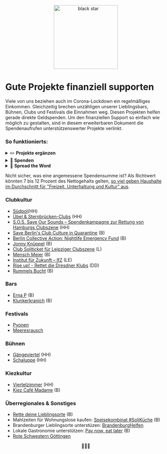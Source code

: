 <p align="center"><a href="http://fvcproductions.com"><img src="https://upload.wikimedia.org/wikipedia/commons/thumb/b/bf/A_Black_Star.png/276px-A_Black_Star.png" title="black star" alt="black star" width="200"></a></p>

# Gute Projekte finanziell supporten

Viele von uns beziehen auch im Corona-Lockdown ein regelmäßiges Einkommen. Gleichzeitig brechen unzähligen unserer Lieblingsbars, Bühnen, Clubs und Festivals die Einnahmen weg. Diesen Projekten helfen gerade direkte Geldspenden. Um den finanziellen Support so einfach wie möglich zu gestalten, sind in diesem erweiterbaren Dokument die Spendenaufrufen unterstützenswerter Projekte verlinkt. 



### So funktionierts:

<details>
           <summary>✏️ <b>Projekte ergänzen</b></summary>
    <p>Wer sollte Deiner Meinung nach unterstützt werden? Erweitere die Liste und verlinke die Spendenaufrufe</p>
         </details>
 <details>
           <summary>🙏  <b>Spenden</b></summary>
    <p>Überlege dir eine einmalige oder monatliche Summe und überweise den Betrag an die Projekte deiner Wahl</p>
         </details>
 <details>
           <summary>📣 <b>Spread the Word</b></summary>
    <p>Teile diese Liste im Freundeskreis</p>
         </details>

Nicht sicher, was eine angemessene Spendensumme ist? Als Richtwert könnten 7 bis 12 Prozent des Nettogehalts gelten, [so viel geben Haushalte im Durchschnitt für "Freizeit, Unterhaltung und Kultur” aus](https://www.destatis.de/DE/Themen/Gesellschaft-Umwelt/Einkommen-Konsum-Lebensbedingungen/Konsumausgaben-Lebenshaltungskosten/Tabellen/privater-konsum-haushaltsnettoeinkommen-evs.html).

   


### Clubkultur
- [Südpol](https://www.startnext.com/suedpol-hamburg?fbclid=IwAR0oL5qlJLCt7c4wJg2mvXIZ_-gWtOkQppEoiB204dhBoTqQkpq9EZKG1Ro)(HH)
- [Übel & Sternbrücken-Clubs](https://www.startnext.com/savetheravehh) (HH)
- [S.O.S. Save Our Sounds – Spendenkampagne zur Rettung von Hamburgs Clubszene](https://www.betterplace.org/de/projects/77987-s-o-s-save-our-sounds-clubrettunghh) (HH)
- [Save Berlin's Club Culture in Quarantine](https://www.betterplace.org/de/projects/77946-save-berlin-s-club-culture-in-quarantine) (B)
- [Berlin Collective Action: Nightlife Emergency Fund](https://www.betterplace.me/berlin-collective-action-nightlife-emergency-fund16) (B)
- [Jonny Knüppel](https://www.startnext.com/jonny-knueppel) (B)
- [Club Soliticket für Leipziger Clubszene](https://livekommbinat.de/) (L)
- [Mensch Meier](https://menschmeier.berlin/verein) (B)
- [Institut für Zukunft – IfZ](https://www.startnext.com/a-future-sound-is-possible?fbclid=IwAR1JmphTJwRNIsOyRx7DbkGA1cjuPKAxyjzL-WBPJ416a2_B2ksFZcpLyAg) (LE)
- [Rise up! - Rettet die Dresdner Klubs](https://www.startnext.com/rettet-die-dresdner-klubs/?fbclid=IwAR0N20RQc0XuN_UEfnEnZ4On60FJlH3Nu8przUQqt0vw1JxiCFhxTuDden8) (DD)
- [Rummels Bucht](https://www.startnext.com/rette-deine-rummels-bucht) (B)

### Bars
- [Erna P](https://www.facebook.com/ErnasBar/posts/2615222111938130) (B) 
- [Klunkerkranich](https://www.betterplace.org/de/projects/78004-quarantane-auf-dem-dach-klunkerkranich?fbclid=IwAR06iba0cQ7jfdITpYIrzZOXPC7Jr3oceROejV6uzzjFysKIpztIRhTYj8U) (B) 
 
### Festivals
- [Pyonen](https://www.startnext.com/pyonen)
- [Meeresrausch]()

### Bühnen
- [Gängeviertel]() (HH)
- [Schaluppe](https://www.startnext.com/meeresrausch21) (HH)

  
### Kiezkultur
- [Viertelzimmer](https://www.betterplace.org/de/projects/77977-viertelzimmer-hamburg-hilf-uns-corona-zu-uberstehen) (HH)
- [Kiez Café Madame](https://app.atento.me/merchants/188'?fbclid=IwAR1VC2ldRod2DjdEUWU8M9w-tzuWC7FM6zLccXM7aUT6djB1BmWvToGVDFc) (B)


### Überregionales & Sonstiges
- [Rette deine Lieblingsorte](https://helfen-shop.berlin/) (B)
- Mahlzeiten für Wohnungslose kaufen: [Speisekombinat #SoliKüche](https://www.speisekombinat.com/?fbclid=IwAR16CoLZ2Lsfi_2r8GjgJqPxpwluEmfWuQSwufyRAVkRnxkEnicMy9asVe0eine) (B)
- Brandenburger Lieblingsorte unterstüzen: [BrandenburgHelfen](https://www.brandenburghelfen.de/)
- Lokale Gastronomie unterstützen: [Pay now, eat later](https://www.paynoweatlater.de/in/berlin/?fbclid=IwAR3cQTPEgdlzhtIN0bVpH7C_d2dX24HH4v45hutMyti1VqrhmaofZ1WtvkI#partner) (B)
- [Rote Schwestern Göttingen](https://www.alte-schwestern-goettingen.de/17)


<p align="center">💜💜💜</p>
